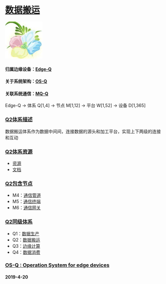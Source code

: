 ﻿# [数据搬运](https://github.com/OS-Q/Q2)
[![sites](OS-Q/OS-Q.png)](http://www.OS-Q.com)
#### 归属边缘设备：[Edge-Q](https://github.com/OS-Q/Edge-Q)
#### 关于系统架构：[OS-Q](https://github.com/OS-Q/OS-Q)
#### 关联系统通信：[MQ-Q](https://github.com/OS-Q/MQ-Q) 
Edge-Q -> 体系 Q[1,4] -> 节点 M[1,12] -> 平台 W[1,52] -> 设备 D[1,365]
### [Q2体系描述](https://github.com/OS-Q/Q2/wiki) 

数据搬运体系作为数据中间间，连接数据的源头和加工平台，实现上下两级的连接和互动

### [Q2体系资源](https://github.com/OS-Q/Q2) 

- [资源](src/)
- [文档](docs/)

### [Q2包含节点](https://github.com/OS-Q/Q2) 

- M4：[通信管道](https://github.com/OS-Q/M4)
- M5：[通信终端](https://github.com/OS-Q/M5)
- M6：[通信网关](https://github.com/OS-Q/M6)

### [Q2同级体系](https://github.com/OS-Q/Edge-Q)

- Q1：[数据生产](https://github.com/OS-Q/Q1) 
- Q2：[数据搬运](https://github.com/OS-Q/Q2)
- Q3：[边缘计算](https://github.com/OS-Q/Q3)
- Q4：[数据消费](https://github.com/OS-Q/Q4)

### [OS-Q : Operation System for edge devices](http://www.OS-Q.com/Edge/Q2)
####  2019-4-20  
